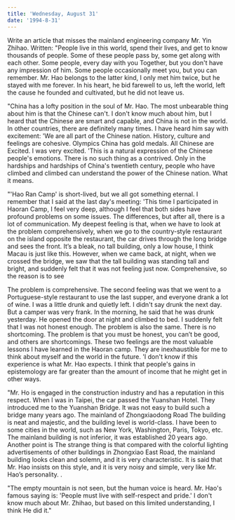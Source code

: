 ```yaml
---
title: 'Wednesday, August 31'
date: '1994-8-31'
---
```


Write an article that misses the mainland engineering company Mr. Yin Zhihao. Written: "People live in this world, spend their lives, and get to know thousands of people. Some of these people pass by, some get along with each other. Some people, every day with you Together, but you don't have any impression of him. Some people occasionally meet you, but you can remember. Mr. Hao belongs to the latter kind, I only met him twice, but he stayed with me forever. In his heart, he bid farewell to us, left the world, left the cause he founded and cultivated, but he did not leave us.

"China has a lofty position in the soul of Mr. Hao. The most unbearable thing about him is that the Chinese can't. I don't know much about him, but I heard that the Chinese are smart and capable, and China is not in the world. In other countries, there are definitely many times. I have heard him say with excitement: 'We are all part of the Chinese nation. History, culture and feelings are cohesive. Olympics China has gold medals. All Chinese are Excited. I was very excited. 'This is a natural expression of the Chinese people's emotions. There is no such thing as a contrived. Only in the hardships and hardships of China's twentieth century, people who have climbed and climbed can understand the power of the Chinese nation. What it means.

"'Hao Ran Camp' is short-lived, but we all got something eternal. I remember that I said at the last day's meeting: 'This time I participated in Haoran Camp, I feel very deep, although I feel that both sides have profound problems on some issues. The differences, but after all, there is a lot of communication. My deepest feeling is that, when we have to look at the problem comprehensively, when we go to the country-style restaurant on the island opposite the restaurant, the car drives through the long bridge and sees the front. It’s a bleak, no tall building, only a low house, I think Macau is just like this. However, when we came back, at night, when we crossed the bridge, we saw that the tall building was standing tall and bright, and suddenly felt that it was not feeling just now. Comprehensive, so the reason is to see

The problem is comprehensive. The second feeling was that we went to a Portuguese-style restaurant to use the last supper, and everyone drank a lot of wine. I was a little drunk and quietly left. I didn't say drunk the next day. But a camper was very frank. In the morning, he said that he was drunk yesterday. He opened the door at night and climbed to bed. I suddenly felt that I was not honest enough. The problem is also the same. There is no shortcoming. The problem is that you must be honest, you can’t be good, and others are shortcomings. These two feelings are the most valuable lessons I have learned in the Haoran camp. They are inexhaustible for me to think about myself and the world in the future. 'I don't know if this experience is what Mr. Hao expects. I think that people's gains in epistemology are far greater than the amount of income that he might get in other ways.

"Mr. Ho is engaged in the construction industry and has a reputation in this respect. When I was in Taipei, the car passed the Yuanshan Hotel. They introduced me to the Yuanshan Bridge. It was not easy to build such a bridge many years ago. The mainland of Zhongxiaodong Road The building is neat and majestic, and the building level is world-class. I have been to some cities in the world, such as New York, Washington, Paris, Tokyo, etc. The mainland building is not inferior, it was established 20 years ago. Another point is The strange thing is that compared with the colorful lighting advertisements of other buildings in Zhongxiao East Road, the mainland building looks clean and solemn, and it is very characteristic. It is said that Mr. Hao insists on this style, and it is very noisy and simple, very like Mr. Hao’s personality. .

"The empty mountain is not seen, but the human voice is heard. Mr. Hao's famous saying is: 'People must live with self-respect and pride.' I don't know much about Mr. Zhihao, but based on this limited understanding, I think He did it."
